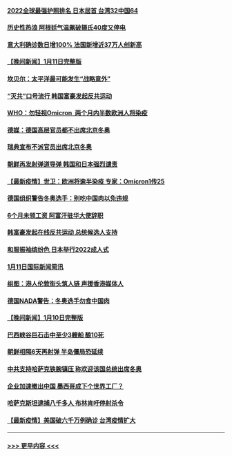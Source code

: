 #### [2022全球最强护照排名 日本居首 台湾32中国64](../pages/prog202/a103318992.md?t=01121350) 
#### [历史性热浪 阿根廷气温飙破摄氏40度又停电](../pages/prog202/a103318991.md?t=01121350) 
#### [意大利确诊数日增100% 法国新增近37万人创新高](../pages/prog202/a103318918.md?t=01121350) 
#### [【晚间新闻】1月11日完整版](../pages/prog202/a103318871.md?t=01121350) 
#### [坎贝尔：太平洋最可能发生“战略意外”](../pages/prog202/a103318713.md?t=01121350) 
#### [“灭共”口号流行 韩国富豪发起反共运动](../pages/prog202/a103318673.md?t=01121350) 
#### [WHO：勿轻视Omicron  两个月内半数欧洲人将染疫](../pages/prog202/a103318698.md?t=01121350) 
#### [德媒：德国高层官员都不出席北京冬奥](../pages/prog202/a103318630.md?t=01121350) 
#### [瑞典宣布不派官员出席北京冬奥](../pages/prog202/a103318525.md?t=01121350) 
#### [朝鲜再发射弹道导弹 韩国和日本强烈谴责](../pages/prog202/a103318508.md?t=01121350) 
#### [【最新疫情】世卫：欧洲将逾半染疫 专家：Omicron1传25](../pages/prog202/a103318481.md?t=01121350) 
#### [德国组织警告冬奥选手：别吃中国肉以免违规](../pages/prog202/a103318514.md?t=01121350) 
#### [6个月未领工资 阿富汗驻华大使辞职](../pages/prog202/a103318199.md?t=01121350) 
#### [韩富豪发起在线反共运动 总统候选人支持](../pages/prog202/a103318172.md?t=01121350) 
#### [和服振袖缤纷色  日本举行2022成人式](../pages/prog202/a103318224.md?t=01121350) 
#### [1月11日国际新闻简讯](../pages/prog202/a103318178.md?t=01121350) 
#### [组图：港人伦敦街头筑人链 声援香港媒体人](../pages/prog202/a103318141.md?t=01121350) 
#### [德国NADA警告：冬奥选手勿食中国肉](../pages/prog202/a103318104.md?t=01121350) 
#### [【晚间新闻】1月10日完整版](../pages/prog202/a103317893.md?t=01121350) 
#### [巴西峡谷巨石击中至少3艘船 酿10死](../pages/prog202/a103317997.md?t=01121350) 
#### [朝鲜相隔6天再射弹 半岛僵局恐延续](../pages/prog202/a103317955.md?t=01121350) 
#### [中共支持哈萨克铁腕镇压 称欢迎该国总统出席冬奥](../pages/prog202/a103317736.md?t=01121350) 
#### [企业加速撤出中国 墨西哥成下个世界工厂？](../pages/prog202/a103317333.md?t=01121350) 
#### [哈萨克斯坦逮捕八千多人 布林肯吁停射杀令](../pages/prog202/a103317557.md?t=01121350) 
#### [【最新疫情】美国破六千万例确诊 台湾疫情扩大](../pages/prog202/a103317553.md?t=01121350) 

----
#### [ >>> 更早内容 <<< ](../indexes/prog202-earlier.md)
